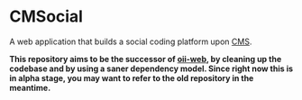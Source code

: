 # CMSocial
A web application that builds a social coding platform upon [CMS](https://github.com/cms-dev/cms).

**This repository aims to be the successor of [oii-web](https://github.com/veluca93/oii-web), by cleaning up the codebase and by using a saner dependency model. Since right now this is in alpha stage, you may want to refer to the old repository in the meantime.**
